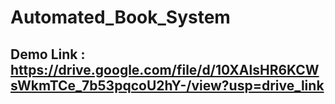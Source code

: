 # Automated_Book_System
## Demo Link : https://drive.google.com/file/d/10XAlsHR6KCWsWkmTCe_7b53pqcoU2hY-/view?usp=drive_link
